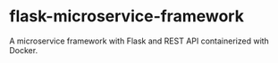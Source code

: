 # flask-microservice-framework
A microservice framework with Flask and REST API containerized with Docker.
